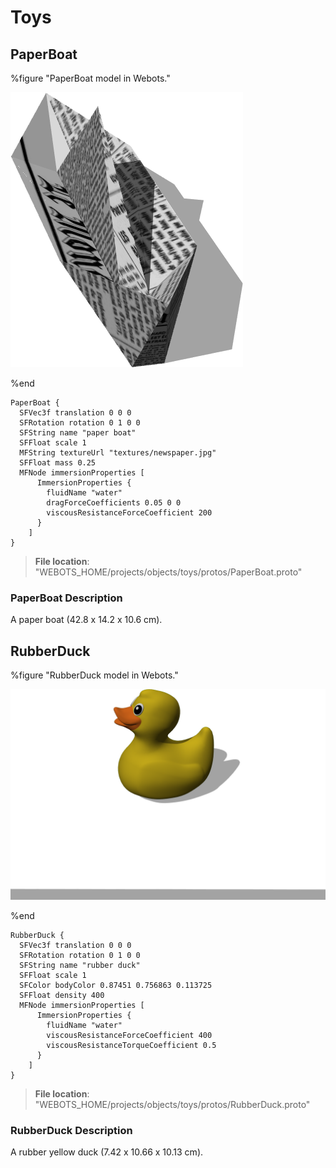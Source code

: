 # Toys

## PaperBoat

%figure "PaperBoat model in Webots."

![PaperBoat](images/objects/toys/PaperBoat/model.png)

%end

```
PaperBoat {
  SFVec3f translation 0 0 0
  SFRotation rotation 0 1 0 0
  SFString name "paper boat"
  SFFloat scale 1
  MFString textureUrl "textures/newspaper.jpg"
  SFFloat mass 0.25
  MFNode immersionProperties [
      ImmersionProperties {
        fluidName "water"
        dragForceCoefficients 0.05 0 0
        viscousResistanceForceCoefficient 200
      }
    ]
}
```

> **File location**: "WEBOTS\_HOME/projects/objects/toys/protos/PaperBoat.proto"

### PaperBoat Description

A paper boat (42.8 x 14.2 x 10.6 cm).

## RubberDuck

%figure "RubberDuck model in Webots."

![RubberDuck](images/objects/toys/RubberDuck/model.png)

%end

```
RubberDuck {
  SFVec3f translation 0 0 0
  SFRotation rotation 0 1 0 0
  SFString name "rubber duck"
  SFFloat scale 1
  SFColor bodyColor 0.87451 0.756863 0.113725
  SFFloat density 400
  MFNode immersionProperties [
      ImmersionProperties {
        fluidName "water"
        viscousResistanceForceCoefficient 400
        viscousResistanceTorqueCoefficient 0.5
      }
    ]
}
```

> **File location**: "WEBOTS\_HOME/projects/objects/toys/protos/RubberDuck.proto"

### RubberDuck Description

A rubber yellow duck (7.42 x 10.66 x 10.13 cm).

